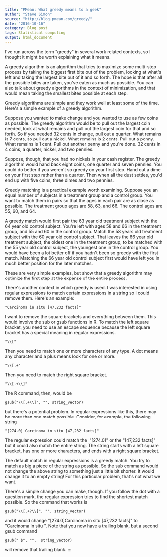 ```yaml
---
title: "PMean: What greedy means to a geek"
author: "Steve Simon"
source: "http://blog.pmean.com/greedy/"
date: "2016-10-16"
category: Blog post
tags: Statistical computing
output: html_document
---
```


I've run across the term "greedy" in several work related contexts, so I
thought it might be worth explaining what it means.

<!---More--->

A greedy algorithm is an algorithm that tries to maximize some
multi-step process by taking the biggest first bite out of the problem,
looking at what's left and taking the largest bite out of it and so
forth. The hope is that after all the possible bites are taken, you've
eaten as much as possible. You can also talk about greedy algorithms in
the context of minimization, and that would mean taking the smallest
bites possible at each step.

Greedy algorithms are simple and they work well at least some of the
time. Here's a simple example of a greedy algorithm.

Suppose you wanted to make change and you wanted to use as few coins as
possible. The greedy algorithm would be to pull out the largest coin
needed, look at what remains and pull out the largest coin for that and
so forth. So if you needed 32 cents in change, pull out a quarter. What
remains is 7 cents, so pull out a nickel. What remains is 2 cents. Pull
out a penny. What remains is 1 cent. Pull out another penny and you're
done. 32 cents in 4 coins, a quarter, nickel, and two pennies.

Suppose, though, that you had no nickels in your cash register. The
greedy algorithm would hand back eight coins, one quarter and seven
pennies. You could do better if you weren't so greedy on your first
step. Hand out a dime on your first step rather than a quarter. Then
when all the dust settles, you'd end up with five coins, three dimes and
two pennies.

Greedy matching is a practical example worth examining. Suppose you an
equal number of subjects in a treatment group and a control group. You
want to match them in pairs so that the ages in each pair are as close
as possible. The treatment group ages are 58, 63, and 66. The control
ages are 55, 60, and 64.

A greedy match would first pair the 63 year old treatment subject with
the 64 year old control subject. You're left with ages 58 and 66 in the
treatment group, and 55 and 60 in the control group. Match the 58 years
old treatment subject with the 60 year old control subject. That leaves
the 66 year old treatment subject, the oldest one in the treatment
group, to be matched with the 55 year old control subject, the youngest
one in the control group. You would have been a lot better off if you
hadn't been so greedy with the first match. Matching the 66 year old
control subject first would have left you in much better position for
the later matches.

These are very simple examples, but show that a greedy algorithm may
optimize the first step at the expense of the entire process.

There's another context in which greedy is used. I was interested in
using regular expressions to match certain expressions in a string so I
could remove them. Here's an example:

    "Carcinoma in situ [47,232 facts]"

I want to remove the square brackets and everything between them. This
would involve the sub or gsub functions in R. To match the left square
bracket, you need to use an escape sequence because the left square
bracket has a special meaning in regular expressions.

    "\\["

Then you need to match one or more characters of any type. A dot means
any character and a plus means look for one or more.

    "\\[.+"

Then you need to match the right square bracket.

    "\\[.+\\]"

The R command, then, would be

    gsub("\\[.+\\]", "", string_vector)

but there's a potential problem. In regular expressions like this, there
may be more than one match possible. Consider, for example, the
following string

    "[274.0] Carcinoma in situ [47,232 facts]"

The regular expression could match the  "\[274.0\]" or the "\[47,232
facts\]" but it could also match the entire string. The string starts
with a left square bracket, has one or more characters, and ends with a
right square bracket.

The default match in regular expressions is a greedy match. You try to
match as big a piece of the string as possible. So the sub command would
not change the above string to something just a little bit shorter. It
would change it to an empty string! For this particular problem, that's
not what we want.

There's a simple change you can make, though. If you follow the dot with
a question mark, the regular expression tries to find the shortest match
possible. So the command that works is

    gsub("\\[.+?\\]", "", string_vector)

and it would change "\[274.0\]Carcinoma in situ \[47,232 facts\]" to
"Carcinoma in situ ". Note that you now have a trailing blank, but a
second gsub command

    gsub(" $", "",  string_vector)

will remove that trailing blank.
:::

